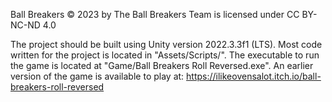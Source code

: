 Ball Breakers © 2023 by The Ball Breakers Team is licensed under CC BY-NC-ND 4.0

The project should be built using Unity version 2022.3.3f1 (LTS). Most code written for the project is located in "Assets/Scripts/". The executable to run the game is located at "Game/Ball Breakers Roll Reversed.exe". An earlier version of the game is available to play at: https://ilikeovensalot.itch.io/ball-breakers-roll-reversed
